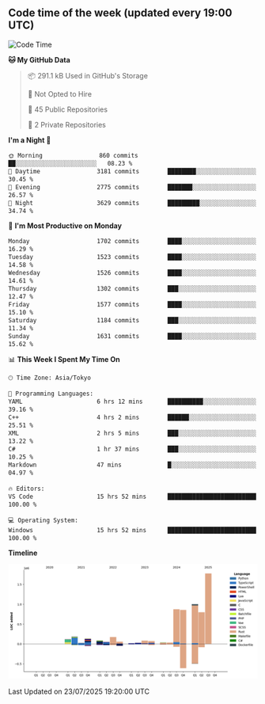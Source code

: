 ## Code time of the week (updated every 19:00 UTC)

<!--START_SECTION:waka-->
![Code Time](http://img.shields.io/badge/Code%20Time-5%2C166%20hrs%2033%20mins-blue)

**🐱 My GitHub Data** 

> 📦 291.1 kB Used in GitHub's Storage 
 > 
> 🚫 Not Opted to Hire
 > 
> 📜 45 Public Repositories 
 > 
> 🔑 2 Private Repositories 
 > 
**I'm a Night 🦉** 

```text
🌞 Morning                860 commits         ██░░░░░░░░░░░░░░░░░░░░░░░   08.23 % 
🌆 Daytime                3181 commits        ████████░░░░░░░░░░░░░░░░░   30.45 % 
🌃 Evening                2775 commits        ███████░░░░░░░░░░░░░░░░░░   26.57 % 
🌙 Night                  3629 commits        █████████░░░░░░░░░░░░░░░░   34.74 % 
```
📅 **I'm Most Productive on Monday** 

```text
Monday                   1702 commits        ████░░░░░░░░░░░░░░░░░░░░░   16.29 % 
Tuesday                  1523 commits        ████░░░░░░░░░░░░░░░░░░░░░   14.58 % 
Wednesday                1526 commits        ████░░░░░░░░░░░░░░░░░░░░░   14.61 % 
Thursday                 1302 commits        ███░░░░░░░░░░░░░░░░░░░░░░   12.47 % 
Friday                   1577 commits        ████░░░░░░░░░░░░░░░░░░░░░   15.10 % 
Saturday                 1184 commits        ███░░░░░░░░░░░░░░░░░░░░░░   11.34 % 
Sunday                   1631 commits        ████░░░░░░░░░░░░░░░░░░░░░   15.62 % 
```


📊 **This Week I Spent My Time On** 

```text
🕑︎ Time Zone: Asia/Tokyo

💬 Programming Languages: 
YAML                     6 hrs 12 mins       ██████████░░░░░░░░░░░░░░░   39.16 % 
C++                      4 hrs 2 mins        ██████░░░░░░░░░░░░░░░░░░░   25.51 % 
XML                      2 hrs 5 mins        ███░░░░░░░░░░░░░░░░░░░░░░   13.22 % 
C#                       1 hr 37 mins        ███░░░░░░░░░░░░░░░░░░░░░░   10.25 % 
Markdown                 47 mins             █░░░░░░░░░░░░░░░░░░░░░░░░   04.97 % 

🔥 Editors: 
VS Code                  15 hrs 52 mins      █████████████████████████   100.00 % 

💻 Operating System: 
Windows                  15 hrs 52 mins      █████████████████████████   100.00 % 
```

**Timeline**

![Lines of Code chart](https://raw.githubusercontent.com/SARDONYX-sard/SARDONYX-sard/main/assets/bar_graph.png)


 Last Updated on 23/07/2025 19:20:00 UTC
<!--END_SECTION:waka-->